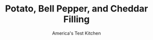 ---
layout: ../../layouts/MarkdownPostLayout.astro
title: Potato, Bell Pepper, and Cheddar Filling
author: America's Test Kitchen
pubDate: 2023-03-15
description: "What looks like a muffin but tastes like an omelet? And where has this delicious and handy recipe been all our lives?"
image_url: https://res.cloudinary.com/hksqkdlah/image/upload/ar_1:1,c_fill,dpr_2.0,f_auto,fl_lossy.progressive.strip_profile,g_faces:auto,q_auto:low,w_344/10873_sfs-fritattabreakfastmuffins-4
tags: ["Cheese","Vegetables"]
calories: 1223
protein: 4
carbohydrates: 5
fats: 
fiber: 
ingredients: ["2 tablespoons, olive oil","8 ounces, Yukon Gold potatoes, unpeeled, quartered lengthwise and sliced thin","1 , large onion, chopped fine","1 , large red bell pepper, stemmed, seeded, and chopped","1/2 teaspoon, salt","2 , garlic cloves, minced","6 ounces, sharp cheddar cheese, shredded (1 1/2 cups)","3 tablespoons, minced fresh basil"]
serves: 12
time: "40 minutes"
instructions: ["Heat oil in 12-inch nonstick skillet over medium heat until shimmering. Add potatoes, onion, bell pepper, and salt and cook, stirring occasionally, until potatoes are tender, 10 to 15 minutes. Stir in garlic and cook until fragrant, about 30 seconds. Transfer to bowl and let cool for 15 minutes. Stir in cheddar and basil."]
nutrition: ["141 mg Potassium","85 mg Phosphorus","103 mg Calcium","11 mg Magnesium","145 mg Sodium","7 g Fat","2 g Monounsaturated","22 mg Vitamin C","14 mg Cholesterol","3 g Saturated","15 µg Folate (food)","1 g Sugars","5 µg Vitamin K","44 g Water","5 g Carbs","15 µg Folate equivalent (total)","4 g Protein","60 µg Vitamin A","101 kcal Energy","1223 calories"]
notes: "High quality cheddar makes a difference here. Do not use dried basil in this (or any other) recipe. Use this filling in our Muffin Tin Frittatas."
---